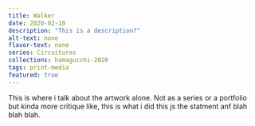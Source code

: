 ```yaml
---
title: Walker
date: 2020-02-10
description: "This is a description?"
alt-text: none
flavor-text: none
series: Circuitures
collections: hamagucchi-2020
tags: print-media
featured: true
---
```

This is where i talk about the artwork alone. Not as a series or a portfolio but kinda more critique like, this is what i did this js the statment anf blah blah blah.
